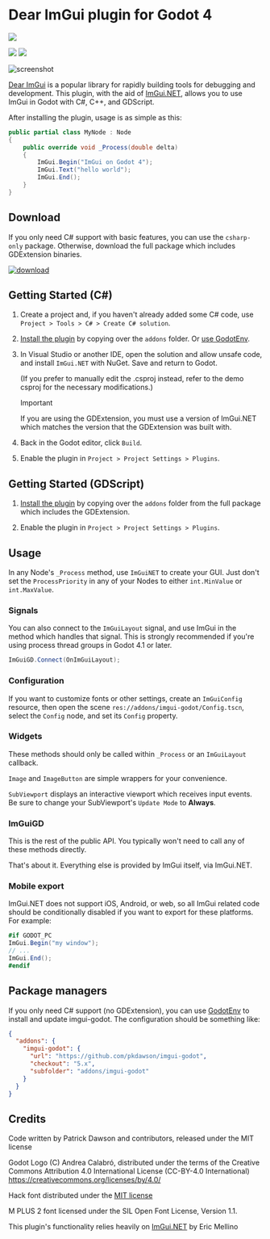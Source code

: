 # Dear ImGui plugin for Godot 4

![](https://img.shields.io/static/v1?label=Godot&message=4.2&color=blue&logo=godotengine)

![](https://github.com/pkdawson/imgui-godot/actions/workflows/dotnet.yml/badge.svg)
![](https://github.com/pkdawson/imgui-godot/actions/workflows/godot.yml/badge.svg)

![screenshot](doc/screenshot.png)

[Dear ImGui](https://github.com/ocornut/imgui) is a popular library for rapidly building tools for debugging and development. This plugin, with the aid of [ImGui.NET](https://github.com/ImGuiNET/ImGui.NET), allows you to use ImGui in Godot with C#, C++, and GDScript.

After installing the plugin, usage is as simple as this:

```csharp
public partial class MyNode : Node
{
    public override void _Process(double delta)
    {
        ImGui.Begin("ImGui on Godot 4");
        ImGui.Text("hello world");
        ImGui.End();
    }
}
```

## Download

If you only need C# support with basic features, you can use the `csharp-only` package. Otherwise,
download the full package which includes GDExtension binaries.

[![download](https://img.shields.io/static/v1?label=imgui-godot&message=latest%20release&color=blueviolet&logo=github)](https://github.com/pkdawson/imgui-godot/releases/latest)

## Getting Started (C#)

1. Create a project and, if you haven't already added some C# code, use `Project > Tools > C# > Create C# solution`.

2. [Install the plugin](https://docs.godotengine.org/en/stable/tutorials/plugins/editor/installing_plugins.html) by copying over the `addons` folder. Or [use GodotEnv](#package-managers).

3. In Visual Studio or another IDE, open the solution and allow unsafe code, and install `ImGui.NET` with NuGet. Save and return to Godot.

    (If you prefer to manually edit the .csproj instead, refer to the demo csproj for the necessary modifications.)

   > [!IMPORTANT]
   > If you are using the GDExtension, you must use a version of ImGui.NET which matches the version that the GDExtension was built with.

4. Back in the Godot editor, click `Build`.

5. Enable the plugin in `Project > Project Settings > Plugins`.

## Getting Started (GDScript)

1. [Install the plugin](https://docs.godotengine.org/en/stable/tutorials/plugins/editor/installing_plugins.html) by copying over the `addons` folder from the full package which includes
the GDExtension.

2. Enable the plugin in `Project > Project Settings > Plugins`.

## Usage

In any Node's `_Process` method, use `ImGuiNET` to create your GUI. Just don't set the `ProcessPriority` in any of your Nodes to either `int.MinValue` or `int.MaxValue`.

### Signals

You can also connect to the `ImGuiLayout` signal, and use ImGui in the method which handles that signal. This is strongly recommended if you're using process thread groups in Godot 4.1 or later.

```csharp
ImGuiGD.Connect(OnImGuiLayout);
```

### Configuration

If you want to customize fonts or other settings, create an `ImGuiConfig` resource, then open the
scene `res://addons/imgui-godot/Config.tscn`, select the `Config` node, and set its `Config`
property.

### Widgets

These methods should only be called within `_Process` or an `ImGuiLayout` callback.

`Image` and `ImageButton` are simple wrappers for your convenience.

`SubViewport` displays an interactive viewport which receives input events. Be sure to change your SubViewport's `Update Mode` to **Always**.

### ImGuiGD

This is the rest of the public API. You typically won't need to call any of these methods directly.

That's about it. Everything else is provided by ImGui itself, via ImGui.NET.

### Mobile export

ImGui.NET does not support iOS, Android, or web, so all ImGui related code should be conditionally disabled if you want to export for these platforms. For example:

```csharp
#if GODOT_PC
ImGui.Begin("my window");
// ...
ImGui.End();
#endif
```

## Package managers

If you only need C# support (no GDExtension), you can use [GodotEnv](https://github.com/chickensoft-games/GodotEnv/)
to install and update imgui-godot. The configuration should be something like:

```json
{
  "addons": {
    "imgui-godot": {
      "url": "https://github.com/pkdawson/imgui-godot",
      "checkout": "5.x",
      "subfolder": "addons/imgui-godot"
    }
  }
}
```

## Credits

Code written by Patrick Dawson and contributors, released under the MIT license

Godot Logo (C) Andrea Calabró, distributed under the terms of the Creative Commons Attribution 4.0 International License (CC-BY-4.0 International) <https://creativecommons.org/licenses/by/4.0/>

Hack font distributed under the [MIT license](https://github.com/source-foundry/Hack/blob/master/LICENSE.md)

M PLUS 2 font licensed under the SIL Open Font License, Version 1.1.

This plugin's functionality relies heavily on [ImGui.NET](https://github.com/ImGuiNET/ImGui.NET) by Eric Mellino
